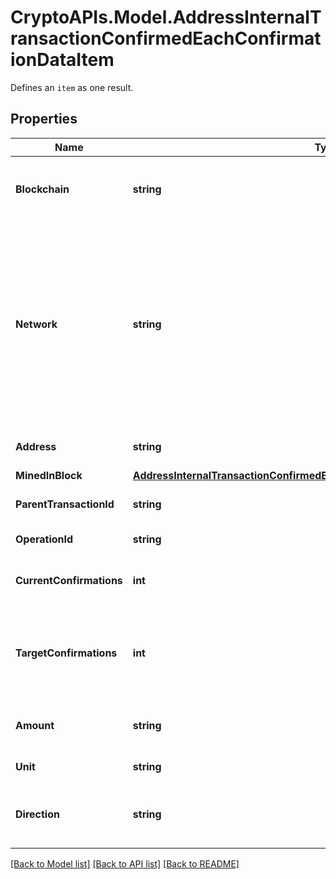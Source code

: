 # CryptoAPIs.Model.AddressInternalTransactionConfirmedEachConfirmationDataItem
Defines an `item` as one result.

## Properties

Name | Type | Description | Notes
------------ | ------------- | ------------- | -------------
**Blockchain** | **string** | Represents the specific blockchain protocol name, e.g. Ethereum, Bitcoin, etc. | 
**Network** | **string** | Represents the name of the blockchain network used; blockchain networks are usually identical as technology and software, but they differ in data, e.g. - \&quot;mainnet\&quot; is the live network with actual data while networks like \&quot;testnet\&quot;, \&quot;ropsten\&quot;, \&quot;rinkeby\&quot; are test networks. | 
**Address** | **string** | Defines the specific address of the internal transaction. | 
**MinedInBlock** | [**AddressInternalTransactionConfirmedEachConfirmationDataItemMinedInBlock**](AddressInternalTransactionConfirmedEachConfirmationDataItemMinedInBlock.md) |  | 
**ParentTransactionId** | **string** | Defines the Parent Transaction&#39;s unique ID. | 
**OperationId** | **string** | Defines the specific operation&#39;s unique ID. | 
**CurrentConfirmations** | **int** | Defines the number of currently received confirmations for the transaction. | 
**TargetConfirmations** | **int** | Defines the number of confirmation transactions requested as callbacks, i.e. the system can notify till the n-th confirmation. | 
**Amount** | **string** | Defines the amount of coins sent with the confirmed transaction. | 
**Unit** | **string** | Defines the unit of the transaction, e.g. Gwei. | 
**Direction** | **string** | Defines whether the transaction is \&quot;incoming\&quot; or \&quot;outgoing\&quot;. | 

[[Back to Model list]](../README.md#documentation-for-models) [[Back to API list]](../README.md#documentation-for-api-endpoints) [[Back to README]](../README.md)

